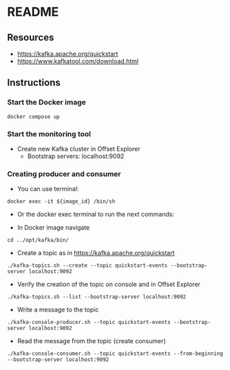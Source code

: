 # README

## Resources

- https://kafka.apache.org/quickstart
- https://www.kafkatool.com/download.html

## Instructions

### Start the Docker image

`docker compose up`

### Start the monitoring tool

- Create new Kafka cluster in Offset Explorer
  - Bootstrap servers: localhost:9092

### Creating producer and consumer

- You can use terminal:

`docker exec -it ${image_id} /bin/sh`

- Or the docker exec terminal to run the next commands:

- In Docker image navigate

`cd ../opt/kafka/bin/`

- Create a topic as in https://kafka.apache.org/quickstart

`./kafka-topics.sh --create --topic quickstart-events --bootstrap-server localhost:9092`

- Verify the creation of the topic on console and in Offset Explorer

`./kafka-topics.sh --list --bootstrap-server localhost:9092`

- Write a message to the topic

`./kafka-console-producer.sh --topic quickstart-events --bootstrap-server localhost:9092`

- Read the message from the topic (create consumer)

`./kafka-console-consumer.sh --topic quickstart-events --from-beginning --bootstrap-server localhost:9092`
